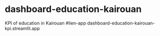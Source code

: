 # dashboard-education-kairouan
KPI of education in Kairouan
#lien-app
dashboard-education-kairouan-kpi.streamlit.app
